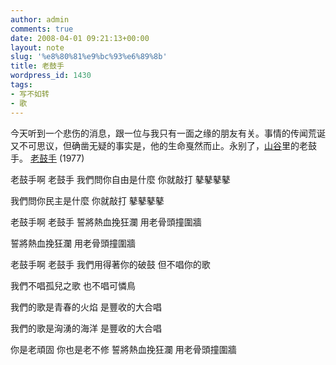 ```yaml
---
author: admin
comments: true
date: 2008-04-01 09:21:13+00:00
layout: note
slug: '%e8%80%81%e9%bc%93%e6%89%8b'
title: 老鼓手
wordpress_id: 1430
tags:
- 写不如转
- 歌
---
```


今天听到一个悲伤的消息，跟一位与我只有一面之缘的朋友有关。事情的传闻荒诞又不可思议，但确凿无疑的事实是，他的生命戛然而止。永别了，[山谷](http://tv.hangzhou.com.cn/20080102/ca1438192.htm)里的老鼓手。
[
老鼓手](http://www.tudou.com/programs/view/3FDeRH3Kx-s/) (1977)

老鼓手啊 老鼓手
我們問你自由是什麼
你就敲打 鼕鼕鼕鼕

我們問你民主是什麼
你就敲打 鼕鼕鼕鼕

老鼓手啊 老鼓手
誓將熱血挽狂瀾
用老骨頭撞圍牆

誓將熱血挽狂瀾
用老骨頭撞圍牆

老鼓手啊 老鼓手
我們用得著你的破鼓
但不唱你的歌

我們不唱孤兒之歌
也不唱可憐鳥

我們的歌是青春的火焰
是豐收的大合唱

我們的歌是洶湧的海洋
是豐收的大合唱

你是老頑固
你也是老不修
誓將熱血挽狂瀾
用老骨頭撞圍牆
